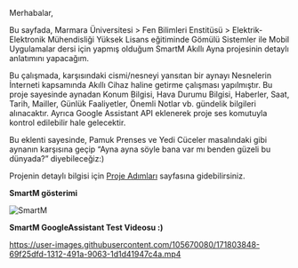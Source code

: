 Merhabalar,

Bu sayfada, Marmara Üniversitesi > Fen Bilimleri Enstitüsü > Elektrik-Elektronik Mühendisliği Yüksek Lisans eğitiminde Gömülü Sistemler ile Mobil Uygulamalar dersi için yapmış olduğum SmartM Akıllı Ayna projesinin detaylı anlatımını yapacağım.

Bu çalışmada, karşısındaki cismi/nesneyi yansıtan bir aynayı Nesnelerin İnterneti kapsamında Akıllı Cihaz haline getirme çalışması yapılmıştır. Bu proje sayesinde aynadan Konum Bilgisi, Hava Durumu Bilgisi, Haberler, Saat, Tarih, Mailler, Günlük Faaliyetler, Önemli Notlar vb. gündelik bilgileri alınacaktır. Ayrıca Google Assistant API eklenerek proje ses komutuyla kontrol edilebilir hale gelecektir.

Bu eklenti sayesinde, Pamuk Prenses ve Yedi Cüceler masalındaki gibi aynanın karşısına geçip “Ayna ayna söyle bana var mı benden güzeli bu dünyada?” diyebileceğiz:)

Projenin detaylı bilgisi için [Proje Adımları](https://github.com/kayaemre134220003/SmartM/wiki/SmartM-UYGULAMA-ADIMLARI)  sayfasına gidebilirsiniz.

**SmartM gösterimi**

![SmartM](https://user-images.githubusercontent.com/105670080/171802624-b4e0d884-d42b-44a3-8ac9-c514488d7565.jpg)


**SmartM GoogleAssistant Test Videosu :)**

https://user-images.githubusercontent.com/105670080/171803848-69f25dfd-1312-491a-9063-1d1d41947c4a.mp4
